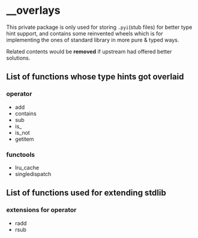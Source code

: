 # __overlays

This private package is only used for storing  ``.pyi``(stub files) for better type hint support,
and contains some reinvented wheels which is for implementing the ones of standard library in more pure & typed ways.

Related contents would be **removed** if upstream had offered better solutions.

## List of  functions whose type hints got overlaid

### operator

- add
- contains
- sub
- is_
- is_not
- getitem

### functools

- lru_cache
- singledispatch

## List of functions used for extending stdlib

### extensions for operator

- radd
- rsub
